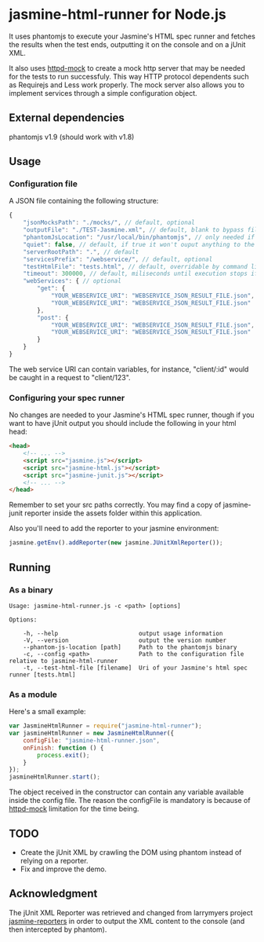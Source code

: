 # jasmine-html-runner for Node.js
It uses phantomjs to execute your Jasmine's HTML spec runner and fetches the 
results when the test ends, outputting it on the console and on a jUnit XML.


It also uses [httpd-mock](https://github.com/magalhas/httpd-mock) to create a
mock http server that may be needed for the tests to run successfuly. This way
HTTP protocol dependents such as Requirejs and Less work properly. The mock
server also allows you to implement services through a simple configuration
object.

## External dependencies
phantomjs v1.9 (should work with v1.8)

## Usage
### Configuration file
A JSON file containing the following structure:
```js
{
    "jsonMocksPath": "./mocks/", // default, optional
    "outputFile": "./TEST-Jasmine.xml", // default, blank to bypass file output
    "phantomJsLocation": "/usr/local/bin/phantomjs", // only needed if not available in env path. overridable by command line arg --phantom-js-location
    "quiet": false, // default, if true it won't ouput anything to the console
    "serverRootPath": ".", // default
    "servicesPrefix": "/webservice/", // default, optional
    "testHtmlFile": "tests.html", // default, overridable by command line arg -t
    "timeout": 300000, // default, miliseconds until execution stops if tests didn't end
    "webServices": { // optional
        "get": {
            "YOUR_WEBSERVICE_URI": "WEBSERVICE_JSON_RESULT_FILE.json",
            "YOUR_WEBSERVICE_URI": "WEBSERVICE_JSON_RESULT_FILE.json"
        },
    	"post": {
			"YOUR_WEBSERVICE_URI": "WEBSERVICE_JSON_RESULT_FILE.json",
            "YOUR_WEBSERVICE_URI": "WEBSERVICE_JSON_RESULT_FILE.json"
		}
	}
}
```
The web service URI can contain variables, for instance, "client/:id" would be
caught in a request to "client/123".

### Configuring your spec runner
No changes are needed to your Jasmine's HTML spec runner, though if you want to
have jUnit output you should include the following in your html head:

```html
<head>
    <!-- ... -->
  	<script src="jasmine.js"></script>
  	<script src="jasmine-html.js"></script>
	<script src="jasmine-junit.js"></script>
    <!-- ... -->
</head>
```
Remember to set your src paths correctly. You may find a copy of jasmine-junit
reporter inside the assets folder within this application.


Also you'll need to add the reporter to your jasmine environment:
```js
jasmine.getEnv().addReporter(new jasmine.JUnitXmlReporter());
```

## Running
### As a binary
```console
Usage: jasmine-html-runner.js -c <path> [options]

Options:

    -h, --help                       output usage information
    -V, --version                    output the version number
    --phantom-js-location [path]     Path to the phantomjs binary
    -c, --config <path>              Path to the configuration file relative to jasmine-html-runner
    -t, --test-html-file [filename]  Uri of your Jasmine's html spec runner [tests.html]
```

### As a module
Here's a small example:
```js
var JasmineHtmlRunner = require("jasmine-html-runner");
var jasmineHtmlRunner = new JasmineHtmlRunner({
    configFile: "jasmine-html-runner.json",
    onFinish: function () {
        process.exit();
    }
});
jasmineHtmlRunner.start();
```
The object received in the constructor can contain any variable available inside
the config file. The reason the configFile is mandatory is because of
[httpd-mock](https://github.com/magalhas/httpd-mock) limitation for the time
being.

## TODO
* Create the jUnit XML by crawling the DOM using phantom instead of relying on
a reporter.
* Fix and improve the demo.

## Acknowledgment
The jUnit XML Reporter was retrieved and changed from larrymyers project
[jasmine-reporters](https://github.com/larrymyers/jasmine-reporters) in order
to output the XML content to the console (and then intercepted by phantom).